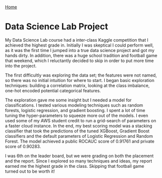 [Home](../index.md)

# Data Science Lab Project

My Data Science Lab course had a inter-class Kaggle competition that I achieved the highest grade in. Initially I was skeptical I could perform well, as it was the first time I jumped into a true data science project and got my hands dirty. In addition, there was a huge school tradition and football game that weekend, which I reluctantly decided to skip in order to put more time into the project.

The first difficultly was exploring the data set; the features were not named, so there was no initial intuition for where to start. I began basic exploration techniques: building a correlation matrix, looking at the class imbalance, one-hot encoded potential categorical features.

The exploration gave me some insight but I needed a model for classifications. I tested various modeling techniques such as random forests, logistic regression, and gradient boosting. I spent a lot of time tuning the hyper-parameters to squeeze more out of the models. I even used some of my AWS student credit to run a grid-search of parameters on a faster cloud instance. In the end, my best scoring model was a stacking classifier that took the predictions of the tuned XGBoost, Gradient Boost classifiers and the default parameters of Logistic Regression and Random Forest. The model achieved a public ROCAUC score of 0.91761 and private score of 0.90283.

I was 6th on the leader board, but we were grading on both the placement and the report. Since I explored so many techniques and ideas, my report earned me the highest grade in the class. Skipping that football game turned out to be worth it!

